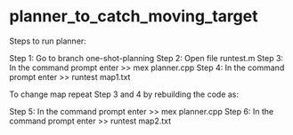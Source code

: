 # planner_to_catch_moving_target

Steps to run planner:


Step 1: Go to branch one-shot-planning
Step 2: Open file runtest.m
Step 3: In the command prompt enter >> mex planner.cpp
Step 4: In the command prompt enter >> runtest map1.txt

To change map repeat Step 3 and 4 by rebuilding the code as:

Step 5: In the command prompt enter >> mex planner.cpp
Step 6: In the command prompt enter >> runtest map2.txt
